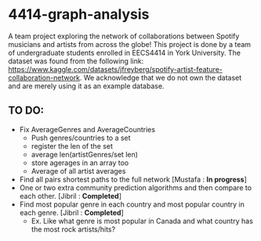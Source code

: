 # 4414-graph-analysis

A team project exploring the network of collaborations between Spotify musicians and artists from across the globe! This project is done by a team of undergraduate students enrolled in EECS4414 in York University. The dataset was found from the following link: https://www.kaggle.com/datasets/jfreyberg/spotify-artist-feature-collaboration-network. We acknowledge that we do not own the dataset and are merely using it as an example database. 

## TO DO:
- Fix AverageGenres and AverageCountries
  - Push genres/countries to a set
  - register the len of the set
  - average len(artistGenres/set len)
  - store agerages in an array too
  - Average of all artist averages
- Find all pairs shortest paths to the full network [Mustafa : **In progress**]
- One or two extra community prediction algorithms and then compare to each other. [Jibril : **Completed**]
- Find most popular genre in each country and most popular country in each genre. [Jibril : **Completed**]
  - Ex. Like what genre is most popular in Canada and what country has the most rock artists/hits?

